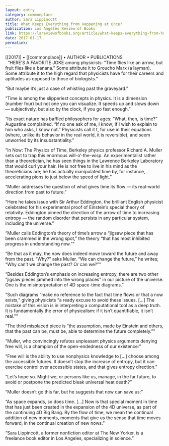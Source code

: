 ```yaml
---
layout: entry
category: commonplace
author: Sara Lippincott
title: What Keeps Everything from Happening at Once?
publication: Los Angeles Review of Books
link: https://lareviewofbooks.org/article/what-keeps-everything-from-happening-at-once-the-physics-of-time/
date: 2017-01-17
permalink: 
---
```


[[2017]] • [[commonplace]] • AUTHOR • PUBLICATIONS  
 
“HERE’S A FAVORITE JOKE among physicists: “Time flies like an arrow, but fruit flies like a banana.” Some attribute it to Groucho Marx (a layman). Some attribute it to the high regard that physicists have for their careers and aptitudes as opposed to those of biologists.”

“But maybe it’s just a case of whistling past the graveyard.”

“Time is among the slipperiest concepts in physics. It is a dimension (number four) but not one you can visualize. It speeds up and slows down — subjectively, but also by the clock, if you go fast enough.”

“Its exact nature has baffled philosophers for ages: “What, then, is time?” Augustine complained. “If no one ask of me, I know; if I wish to explain to him who asks, I know not.” Physicists call it t, for use in their equations (where, unlike its behavior in the real world, it is reversible), and seem unworried by its insubstantiality.”

“In Now: The Physics of Time, Berkeley physics professor Richard A. Muller sets out to trap this enormous will-o’-the-wisp. An experimentalist rather than a theoretician, he has seen things in the Lawrence Berkeley Laboratory that would curl your hair. He is not free to live in his mind as the theoreticians are; he has actually manipulated time by, for instance, accelerating pions to just below the speed of light.”

“Muller addresses the question of what gives time its flow — its real-world direction from past to future.”

“Here he takes issue with Sir Arthur Eddington, the brilliant English physicist celebrated for his experimental proof of Einstein’s special theory of relativity. Eddington pinned the direction of the arrow of time to increasing entropy — the random disorder that persists in any particular system, including the universe.”

“Muller calls Eddington’s theory of time’s arrow a “jigsaw piece that has been crammed in the wrong spot,” the theory “that has most inhibited progress in understanding now.””

“Be that as it may, the now does indeed move toward the future and away from the past. “Why?” asks Muller. “We can change the future,” he writes; “Why can’t we change the past? Or can we?””

“Besides Eddington’s emphasis on increasing entropy, there are two other “jigsaw pieces jammed into the wrong places” in our picture of the universe. One is the misinterpretation of 4D space-time diagrams.”

“Such diagrams “make no reference to the fact that time flows or that a now exists,” giving physicists “a ready excuse to avoid these issues. […] The mistake of this vision is in interpreting a computational tool as a deep truth. It is fundamentally the error of physicalism: if it isn’t quantifiable, it isn’t real.””

“The third misplaced piece is “the assumption, made by Einstein and others, that the past can be, must be, able to determine the future completely.””

“Muller, who convincingly refutes unpleasant physics arguments denying free will, is a champion of the open-endedness of our existence:”

“Free will is the ability to use nonphysics knowledge to […] choose among the accessible futures. It doesn’t stop the increase of entropy, but it can exercise control over accessible states, and that gives entropy direction.”

“Let’s hope so. Might we, or persons like us, manage, in the far future, to avoid or postpone the predicted bleak universal heat death?”

“Muller doesn’t go this far, but he suggests that now can save us:”

“As space expands, so does time. […] Now is that special moment in time that has just been created in the expansion of the 4D universe, as part of the continuing 4D Big Bang. By the flow of time, we mean the continual addition of new moments, moments that give us the sense that time moves forward, in the continual creation of new nows.”

“Sara Lippincott, a former nonfiction editor at The New Yorker, is a freelance book editor in Los Angeles, specializing in science.”

